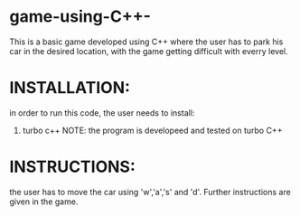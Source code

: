 # game-using-C++-
This is a basic game developed using C++ where the user has to park his car in the desired location, with the game getting difficult with everry level.
#  INSTALLATION:
in order to run this code, the user needs to install:
1. turbo c++
NOTE: the program is developeed and tested on turbo C++
# INSTRUCTIONS:
the user has to move the car using 'w','a','s' and 'd'. Further instructions are given in the game.
 
